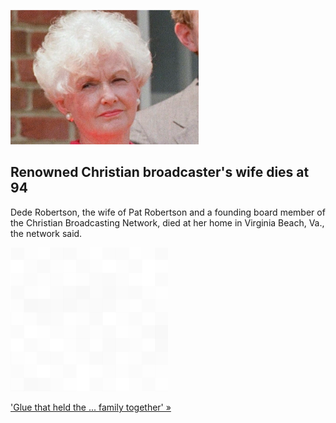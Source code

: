 
![Renowned Christian broadcaster's wife dies at 94](./20220420055915.png)
## Renowned Christian broadcaster's wife dies at 94

Dede Robertson, the wife of Pat Robertson and a founding board member of the Christian Broadcasting Network, died at her home in Virginia Beach, Va., the network said.

![pic](../square_bg.png)

['Glue that held the ... family together' »](https://www.yahoo.com/news/dede-robertson-wife-religious-broadcaster-010302784.html)
